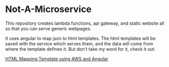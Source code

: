 # Not-A-Microservice
This repository creates lambda functions, api gateway, and static website all so that you can serve generic webpages.

It uses angular to map json to html templates.  The html templates will be saved with the service which serves them, and the data will come from where the template defines it.  But don't take my word for it, check it out.

[HTML Mapping Template using AWS and Angular](http://wparad.github.io/Not-A-Microservice)